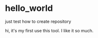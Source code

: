 # hello_world
just test how to create repository
 
 hi,
 it's my first use this tool. 
 I like it so much.

